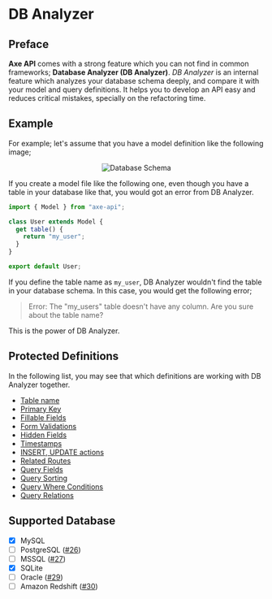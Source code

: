# DB Analyzer

## Preface

**Axe API** comes with a strong feature which you can not find in common frameworks; **Database Analyzer (DB Analyzer)**. _DB Analyzer_ is an internal feature which analyzes your database schema deeply, and compare it with your model and query definitions. It helps you to develop an API easy and reduces critical mistakes, specially on the refactoring time.

## Example

For example; let's assume that you have a model definition like the following image;

<div style="text-align:center;">

![Database Schema](/images/db-analyze-model.png)

</div>

If you create a model file like the following one, even though you have a table in your database like that, you would got an error from DB Analyzer.

```js
import { Model } from "axe-api";

class User extends Model {
  get table() {
    return "my_user";
  }
}

export default User;
```

If you define the table name as `my_user`, DB Analyzer wouldn't find the table in your database schema. In this case, you would get the following error;

> Error: The "my_users" table doesn't have any column. Are you sure about the table name?

This is the power of DB Analyzer.

## Protected Definitions

In the following list, you may see that which definitions are working with DB Analyzer together.

- [Table name](/04-models/#table-name)
- [Primary Key](/04-models/#primary-key)
- [Fillable Fields](/04-models/#fillable-fields)
- [Form Validations](/04-models/#validations)
- [Hidden Fields](/04-models/#hidden-fields)
- [Timestamps](/04-models/#timestamps)
- [INSERT, UPDATE actions](/03-routes/#handlers)
- [Related Routes](/03-routes/#related-routes)
- [Query Fields](/05-queries/#fields)
- [Query Sorting](/05-queries/#sorting)
- [Query Where Conditions](/05-queries/#where-conditions)
- [Query Relations](/05-queries/#relation-queries)

## Supported Database

- [x] MySQL
- [ ] PostgreSQL ([#26](https://github.com/axe-api/axe-api/issues/26))
- [ ] MSSQL ([#27](https://github.com/axe-api/axe-api/issues/27))
- [x] SQLite
- [ ] Oracle ([#29](https://github.com/axe-api/axe-api/issues/29))
- [ ] Amazon Redshift ([#30](https://github.com/axe-api/axe-api/issues/30))
